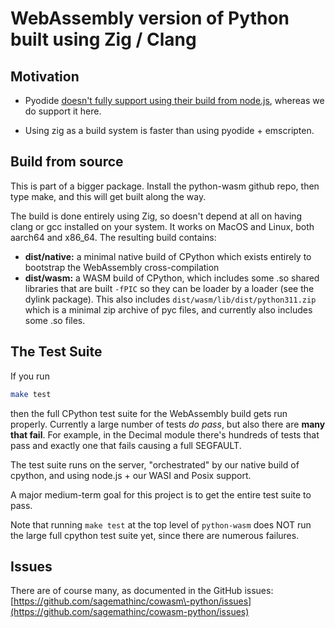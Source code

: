 # WebAssembly version of Python built using Zig / Clang

## Motivation

- Pyodide [doesn't fully support using their build from node.js](https://github.com/pyodide/pyodide/issues/14), whereas we do support it here.

- Using zig as a build system is faster than using pyodide \+ emscripten.

## Build from source

This is part of a bigger package. Install the python\-wasm github repo, then type make, and this will get built along the way.

The build is done entirely using Zig, so doesn't depend at all on having clang or gcc installed on your system. It works on MacOS and Linux, both aarch64 and x86_64. The resulting build contains:

- **dist/native:** a minimal native build of CPython which exists entirely to bootstrap the WebAssembly cross\-compilation
- **dist/wasm:** a WASM build of CPython, which includes some .so shared libraries that are built `-fPIC` so they can be loader by a loader \(see the dylink package\). This also includes `dist/wasm/lib/dist/python311.zip` which is a minimal zip archive of pyc files, and currently also includes some .so files.

## The Test Suite

If you run

```sh
make test
```

then the full CPython test suite for the WebAssembly build gets run properly.
Currently a large number of tests _do pass_, but also there are **many that fail**. For example, in the Decimal module there's hundreds of tests that pass and exactly one that fails causing a full SEGFAULT.

The test suite runs on the server, "orchestrated" by our native build of cpython, and using node.js + our WASI and Posix support.

A major medium-term goal for this project is to get the entire test suite to pass.  

Note that running `make test` at the top level of `python-wasm` does NOT run the large full cpython test suite yet, since there are numerous failures.

## Issues

There are of course many, as documented in the GitHub issues: [https://github.com/sagemathinc/cowasm\-python/issues](https://github.com/sagemathinc/cowasm-python/issues) 
